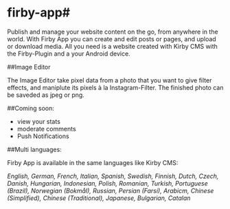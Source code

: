 # firby-app#

Publish and manage your website content on the go, from anywhere in the world. With Firby App you can create and edit posts or pages, and upload or download media. All you need is a website created with Kirby CMS with the Firby-Plugin and a your Android device.

##Image Editor

The Image Editor take pixel data from a photo that you want to give filter effects, and maniplute its pixels à la Instagram-Filter. 
The finished photo can be saveded as jpeg or png.

##Coming soon:
- view your stats
- moderate comments
- Push Notifications

##Multi languages:

Firby App is available in the same languages like Kirby CMS:

*English, German, French, Italian, Spanish, Swedish, Finnish, Dutch, Czech, Danish, Hungarian, Indonesian, Polish, Romanian, Turkish, Portuguese (Brazil), Norwegian (Bokmål), Russian, Persian (Farsi), Arabicm, Chinese (Simplified), Chinese (Traditional), Japanese, Bulgarian, Catalan*

